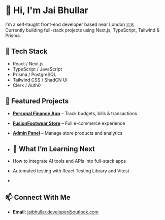 # 👋 Hi, I'm Jai Bhullar

I'm a self-taught front-end developer based near London 🇬🇧  
Currently building full-stack projects using Next.js, TypeScript, Tailwind & Prisma.

## 🔧 Tech Stack
- React / Next.js
- TypeScript / JavaScript
- Prisma / PostgreSQL
- Tailwind CSS / ShadCN UI
- Clerk / Auth0

## 🚀 Featured Projects
- **[Personal Finance App](https://www.jaibh-finance.xyz/)** – Track budgets, bills & transactions  
- **[FusionFootwear Store](https://fusionfootwear-store.vercel.app/)** – Full e-commerce experience  
- **[Admin Panel](https://www.fusionfootwear-admin.xyz/)** – Manage store products and analytics

- ## 🧠 What I’m Learning Next
- How to integrate AI tools and APIs into full-stack apps
- Automated testing with React Testing Library and Vitest
- 
## 📫 Connect With Me
- **Email:** jaibhullar.developer@outlook.com 
